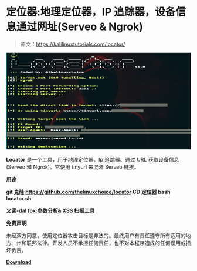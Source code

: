 # 定位器:地理定位器，IP 追踪器，设备信息通过网址(Serveo & Ngrok)

> 原文：<https://kalilinuxtutorials.com/locator/>

[![Locator : Geolocator, IP Tracker, Device Info by URL (Serveo & Ngrok)](img//fef3b1c48be539e7f35553c939bbbdf1.png "Locator : Geolocator, IP Tracker, Device Info by URL (Serveo & Ngrok)")](https://1.bp.blogspot.com/-vMCpl1F68Ds/XsyqENMDBeI/AAAAAAAAGfg/hPwlHJa-tVc382I84a_mlydZxw4tdB0rQCLcBGAsYHQ/s1600/Locator%25281%2529.png)

**Locator** 是一个工具，用于地理定位器、Ip 追踪器、通过 URL 获取设备信息(Serveo 和 Ngrok)。它使用 tinyurl 来混淆 Serveo 链接。

**用途**

**git 克隆 https://github.com/thelinuxchoice/locator
CD 定位器
bash locator.sh**

**又读-[dal fox:参数分析& XSS 扫描工具](https://kalilinuxtutorials.com/dalfox/)**

**免责声明**

未经双方同意，使用定位器攻击目标是非法的。最终用户有责任遵守所有适用的地方、州和联邦法律。开发人员不承担任何责任，也不对本程序造成的任何误用或损坏负责。

[**Download**](https://github.com/thelinuxchoice/locator)